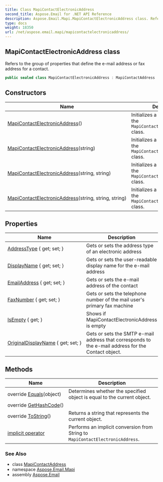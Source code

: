 ```yaml
---
title: Class MapiContactElectronicAddress
second_title: Aspose.Email for .NET API Reference
description: Aspose.Email.Mapi.MapiContactElectronicAddress class. Refers to the group of properties that define the email address or fax address for a contact
type: docs
weight: 18350
url: /net/aspose.email.mapi/mapicontactelectronicaddress/
---
```

## MapiContactElectronicAddress class

Refers to the group of properties that define the e-mail address or fax address for a contact.

```csharp
public sealed class MapiContactElectronicAddress : MapiContactAddress
```

## Constructors

| Name | Description |
| --- | --- |
| [MapiContactElectronicAddress](mapicontactelectronicaddress/#constructor)() | Initializes a new instance of the `MapiContactElectronicAddress` class. |
| [MapiContactElectronicAddress](mapicontactelectronicaddress/#constructor_1)(string) | Initializes a new instance of the `MapiContactElectronicAddress` class. |
| [MapiContactElectronicAddress](mapicontactelectronicaddress/#constructor_2)(string, string) | Initializes a new instance of the `MapiContactElectronicAddress` class. |
| [MapiContactElectronicAddress](mapicontactelectronicaddress/#constructor_3)(string, string, string) | Initializes a new instance of the `MapiContactElectronicAddress` class. |

## Properties

| Name | Description |
| --- | --- |
| [AddressType](../../aspose.email.mapi/mapicontactelectronicaddress/addresstype/) { get; set; } | Gets or sets the address type of an electronic address |
| [DisplayName](../../aspose.email.mapi/mapicontactelectronicaddress/displayname/) { get; set; } | Gets or sets the user-readable display name for the e-mail address |
| [EmailAddress](../../aspose.email.mapi/mapicontactelectronicaddress/emailaddress/) { get; set; } | Gets or sets the e-mail address of the contact |
| [FaxNumber](../../aspose.email.mapi/mapicontactelectronicaddress/faxnumber/) { get; set; } | Gets or sets the telephone number of the mail user's primary fax machine |
| [IsEmpty](../../aspose.email.mapi/mapicontactelectronicaddress/isempty/) { get; } | Shows if MapiContactElectronicAddress is empty |
| [OriginalDisplayName](../../aspose.email.mapi/mapicontactelectronicaddress/originaldisplayname/) { get; set; } | Gets or sets the SMTP e-mail address that corresponds to the e-mail address for the Contact object. |

## Methods

| Name | Description |
| --- | --- |
| override [Equals](../../aspose.email.mapi/mapicontactelectronicaddress/equals/)(object) | Determines whether the specified object is equal to the current object. |
| override [GetHashCode](../../aspose.email.mapi/mapicontactelectronicaddress/gethashcode/)() |  |
| override [ToString](../../aspose.email.mapi/mapicontactelectronicaddress/tostring/)() | Returns a string that represents the current object. |
| [implicit operator](../../aspose.email.mapi/mapicontactelectronicaddress/op_implicit/) | Performs an implicit conversion from String to `MapiContactElectronicAddress`. |

### See Also

* class [MapiContactAddress](../mapicontactaddress/)
* namespace [Aspose.Email.Mapi](../../aspose.email.mapi/)
* assembly [Aspose.Email](../../)


